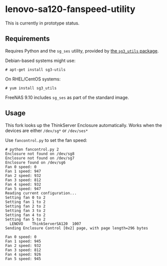 # lenovo-sa120-fanspeed-utility

This is currently in prototype status.

## Requirements

Requires Python and the `sg_ses` utility, provided by [the `sg3_utils` package](http://sg.danny.cz/sg/sg3_utils.html).

Debian-based systems might use:

    # apt-get install sg3-utils

On RHEL/CentOS systems:

    # yum install sg3_utils

FreeNAS 9.10 includes `sg_ses` as part of the standard image.

## Usage

This fork looks up the ThinkServer Enclosure automatically.  Works when the devices are either `/dev/sg*` or `/dev/ses*`

Use `fancontrol.py` to set the fan speed:

    # python fancontrol.py 2
    Enclosure not found on /dev/sg8
    Enclosure not found on /dev/sg7
    Enclosure found on /dev/sg6
    Fan 0 speed: 0
    Fan 1 speed: 947
    Fan 2 speed: 932
    Fan 3 speed: 812
    Fan 4 speed: 932
    Fan 5 speed: 947
    Reading current configuration...
    Setting fan 0 to 2
    Setting fan 1 to 2
    Setting fan 2 to 2
    Setting fan 3 to 2
    Setting fan 4 to 2
    Setting fan 5 to 2
      LENOVO    ThinkServerSA120  1007
    Sending Enclosure Control [0x2] page, with page length=296 bytes

    Fan 0 speed: 0
    Fan 1 speed: 945
    Fan 2 speed: 932
    Fan 3 speed: 812
    Fan 4 speed: 926
    Fan 5 speed: 945
